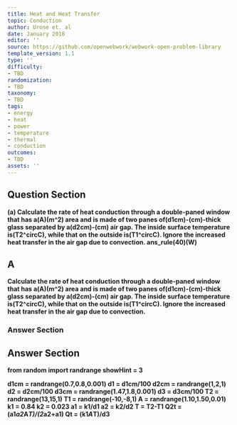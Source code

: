 ```yaml
---
title: Heat and Heat Transfer
topic: Conduction
author: Urone et. al
date: January 2018
editor: ''
source: https://github.com/openwebwork/webwork-open-problem-library
template_version: 1.1
type: ''
difficulty:
- TBD
randomization:
- TBD
taxonomy:
- TBD
tags:
- energy
- heat
- power
- temperature
- thermal
- conduction
outcomes:
- TBD
assets: ''
---
```


## Question Section 

<b>
(a) Calculate the rate of heat conduction through a double-paned window that has a(A)(m^2) area and is made of two panes of(d1cm)-(cm)-thick glass separated by a(d2cm)-(cm) air gap. The inside surface temperature is(T2^circC), while that on the outside is(T1^circC). Ignore the increased heat transfer in the air gap due to convection.
ans_rule(40)(W)

## A
Calculate the rate of heat conduction through a double-paned window that has a(A)(m^2) area and is made of two panes of(d1cm)-(cm)-thick glass separated by a(d2cm)-(cm) air gap. The inside surface temperature is(T2^circC), while that on the outside is(T1^circC). Ignore the increased heat transfer in the air gap due to convection.
### Answer Section


## Answer Section

from random import randrange
showHint = 3

d1cm = randrange(0.7,0.8,0.001)
d1 = d1cm/100
d2cm = randrange(1,2,1)
d2 = d2cm/100
d3cm = randrange(1.47,1.8,0.001)
d3 = d3cm/100
T2 = randrange(13,15,1)
T1 = randrange(-10,-8,1)
A = randrange(1.10,1.50,0.01)
k1 = 0.84
k2 = 0.023
a1 = k1/d1
a2 = k2/d2
T = T2-T1
Q2t = (a1*a2*A*T)/(2*a2+a1)
Qt = (k1*A*T)/d3